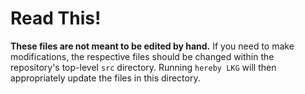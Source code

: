 # Read This!

**These files are not meant to be edited by hand.**
If you need to make modifications, the respective files should be changed within the repository's top-level `src` directory.
Running `hereby LKG` will then appropriately update the files in this directory.

